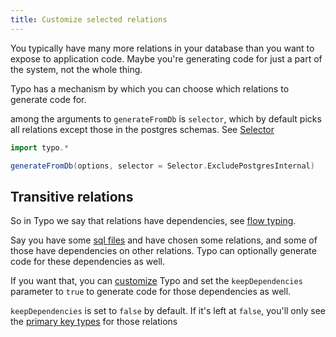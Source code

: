 ```yaml
---
title: Customize selected relations
---
```



You typically have many more relations in your database than you want to expose to application code.
Maybe you're generating code for just a part of the system, not the whole thing.

Typo has a mechanism by which you can choose which relations to generate code for.

among the arguments to `generateFromDb` is `selector`, which by default picks all relations except those in the postgres schemas.
See [Selector](customization/selector.md)

```scala
import typo.*

generateFromDb(options, selector = Selector.ExcludePostgresInternal)
```


## Transitive relations

So in Typo we say that relations have dependencies, see [flow typing](type-safety/type-flow.md). 

Say you have some [sql files](what-is/sql-is-king.md) and have chosen some relations, and some of those have dependencies on other relations.
Typo can optionally generate code for these dependencies as well. 

If you want that, you can  [customize](customization/overview.md) Typo and set the `keepDependencies` parameter to `true` to generate code for those dependencies as well. 

`keepDependencies` is set to `false` by default. If it's left at `false`, you'll only see the [primary key types](type-safety/id-types.md) for those relations
